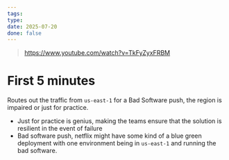 ```yaml
---
tags: 
type: 
date: 2025-07-20
done: false
---
```

> https://www.youtube.com/watch?v=TkFyZyxFRBM

# First 5 minutes
Routes out the traffic from `us-east-1` for a Bad Software push, the region is impaired or just for practice. 
- Just for practice is genius, making the teams ensure that the solution is resilient in the event of failure
- Bad software push, netflix might have some kind of a blue green deployment with one environment being in `us-east-1` and running the bad software.


